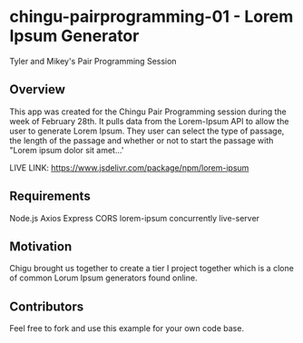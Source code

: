 # chingu-pairprogramming-01 - Lorem Ipsum Generator
Tyler and Mikey's Pair Programming Session
## Overview
This app was created for the Chingu Pair Programming session during the week of February 28th. It pulls data from the Lorem-Ipsum API to allow the user to generate Lorem Ipsum. They user can select the type of passage, the length of the passage and whether or not to start the passage with "Lorem ipsum dolor sit amet...'

LIVE LINK: https://www.jsdelivr.com/package/npm/lorem-ipsum

## Requirements
Node.js
Axios
Express
CORS
lorem-ipsum
concurrently
live-server

## Motivation
Chigu brought us together to create a tier I project together which is a clone of common Lorum Ipsum generators found online.

## Contributors 
Feel free to fork and use this example for your own code base.
